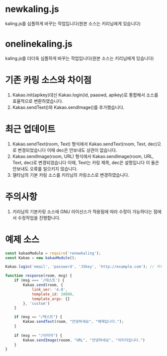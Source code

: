 # newkaling.js
kaling.js를 심플하게 바꾸는 작업입니다(원본 소스는 키리님에게 있습니다)

# onelinekaling.js
kaling.js를 더더욱 심플하게 바꾸는 작업입니다(원본 소스는 키리님에게 있습니다)

# 기존 카링 소스와 차이점
1. Kakao.init(apikey)대신 Kakao.login(id, paaswd, apikey)로 통합해서 소스를 효율적으로 변환하였습니다.
2. Kakao.sendText()와 Kakao.sendImage()를 추가했습니다.

# 최근 업데이트
1. Kakao.sendText(room, Text) 형식에서 Kakao.sendText(room, Text, dec)으로 변경되었습니다 이때 dec은 안보내도 상관이 없습니다.
2. Kakao.sendImage(room, URL) 형식에서 Kakao.sendImage(room, URL, Text, dec)로 변경되었습니다 이때, Text는 카링 제목, dec은 설명입니다 이 둘은 안보내도 오류를 일으키지 않습니다.
3. 델타님의 기본 카링 소스를 키리님의 카링소스로 변경하였습니다.

# 주의사항
1. 키리님의 기본카링 소스에 GNU 라이선스가 적용됨에 따라 수정이 가능하다는 점에서 수정작업을 진행합니다.

# 예제 소스
```javascript
const kakaoModule = require('renewkaling');
const Kakao = new kakaoModule();

Kakao.login('email', 'password', 'JSkey', 'http://example.com'); // 카카오링크를 보낼 계정의 이메일과 비밀번호, 자바스크립트 키, Web 플랫폼에 등록한 도메인

function response(room, msg) {
    if (msg === '/테스트') {
        Kakao.send(room, {
            link_ver: '4.0',
            template_id: 10000,
            template_args: {}
        }, 'custom')
    }

    if (msg == "/텍스트") {
        Kakao.sendText(room, "안녕하세요", "예제입니다.");
    }
    
    if (msg == "/이미지") {
        Kakao.sendImage(rooom, "URL", "안녕하세요", "이미지입니다.")
    }
}

```
